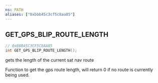 ```yaml
---
ns: PATH
aliases: ["0xbbb45c3cf5c8aa85"]
---
```

## GET_GPS_BLIP_ROUTE_LENGTH

```c
// 0xBBB45C3CF5C8AA85
int GET_GPS_BLIP_ROUTE_LENGTH();
```

gets the length of the current sat nav route

Function to get the gps route length, will return 0 if no route is currently being used.

